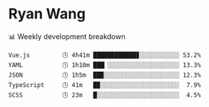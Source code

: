 # Ryan Wang

 <!-- waka-box start -->
📊 Weekly development breakdown
```text
Vue.js         🕓 4h41m ████████████▊░░░░░░░░░░░ 53.2%
YAML           🕓 1h10m ███▏░░░░░░░░░░░░░░░░░░░░ 13.3%
JSON           🕓 1h5m  ██▉░░░░░░░░░░░░░░░░░░░░░ 12.3%
TypeScript     🕓 41m   █▉░░░░░░░░░░░░░░░░░░░░░░  7.9%
SCSS           🕓 23m   █░░░░░░░░░░░░░░░░░░░░░░░  4.5%
```
<!-- Powered by https://github.com/YouEclipse/waka-box-go . -->
<!-- waka-box end -->